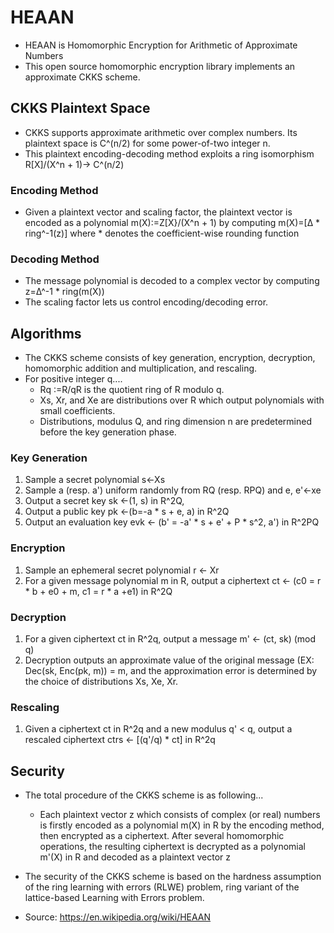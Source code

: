 # HEAAN
* HEAAN is Homomorphic Encryption for Arithmetic of Approximate Numbers
* This open source homomorphic encryption library implements an approximate CKKS scheme.
## CKKS Plaintext Space
* CKKS supports approximate arithmetic over complex numbers. Its plaintext space is C^(n/2) for some power-of-two integer n.
* This plaintext encoding-decoding method exploits a ring isomorphism R[X]/(X^n + 1)-> C^(n/2)
### Encoding Method
* Given a plaintext vector and scaling factor, the plaintext vector is encoded as a polynomial m(X):=Z[X}/(X^n + 1) by computing m(X)=[Δ * ring^-1(z)] where * denotes the coefficient-wise rounding function
### Decoding Method
* The message polynomial is decoded to a complex vector by computing z=Δ^-1 * ring(m(X))
* The scaling factor lets us control encoding/decoding error.

## Algorithms
* The CKKS scheme consists of key generation, encryption, decryption, homomorphic addition and multiplication, and rescaling.
* For positive integer q....
  * Rq :=R/qR is the quotient ring of R modulo q.
  * Xs, Xr, and Xe are distributions over R which output polynomials with small coefficients.
  * Distributions, modulus Q, and ring dimension n are predetermined before the key generation phase.

### Key Generation
1. Sample a secret polynomial s<-Xs
2. Sample a (resp. a') uniform randomly from RQ (resp. RPQ) and e, e'<-xe
3. Output a secret key sk <-(1, s) in R^2Q,
4. Output a public key pk <-(b=-a * s + e, a) in R^2Q
5. Output an evaluation key evk <- (b' = -a' * s + e' + P * s^2, a') in R^2PQ

### Encryption
1. Sample an ephemeral secret polynomial r <- Xr
2. For a given message polynomial m in R, output a ciphertext ct <- (c0 = r * b + e0 + m, c1 = r * a +e1) in R^2Q

### Decryption
1. For a given ciphertext ct in R^2q, output a message m' <- (ct, sk) (mod q)
2. Decryption outputs an approximate value of the original message (EX: Dec(sk, Enc(pk, m)) = m, and the approximation error is determined by the choice of distributions Xs, Xe, Xr.

### Rescaling
1. Given a ciphertext ct in R^2q and a new modulus q' < q, output a rescaled ciphertext ctrs <- [(q'/q) * ct] in R^2q

## Security
* The total procedure of the CKKS scheme is as following...
  * Each plaintext vector z which consists of complex (or real) numbers is firstly encoded as a polynomial m(X) in R by the encoding method, then encrypted as a ciphertext. After several homomorphic operations, the resulting ciphertext is decrypted as a polynomial m'(X) in R and decoded as a plaintext vector z
* The security of the CKKS scheme is based on the hardness assumption of the ring learning with errors (RLWE) problem, ring variant of the lattice-based Learning with Errors problem.

* Source: https://en.wikipedia.org/wiki/HEAAN
